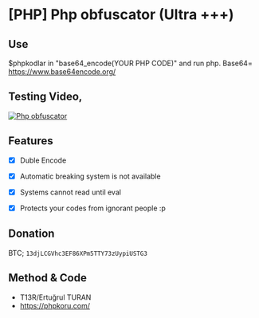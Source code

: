 # [PHP] Php obfuscator (Ultra +++)

<h2>Use</h2>

$phpkodlar in "base64_encode(YOUR PHP CODE)" and run php.
Base64= https://www.base64encode.org/

Testing Video,
---
[![Php obfuscator](https://1.bp.blogspot.com/-f_cC7-zXtPY/XoquA1u0HcI/AAAAAAAABCE/TQZYsYIVIUcvowgsywdhCZuRBxK_ypKjgCK4BGAsYHg/video-media-player-design_114579-839.jpg)](https://youtu.be/OcmQKNmyr-8)

Features
---

- [x] Duble Encode
- [x] Automatic breaking system is not available
- [x] Systems cannot read until eval
- [x] Protects your codes from ignorant people :p


Donation
---
BTC; `13djLCGVhc3EF86XPm5TTY73zUypiUSTG3`

Method & Code
---
* T13R/Ertuğrul TURAN
* https://phpkoru.com/
